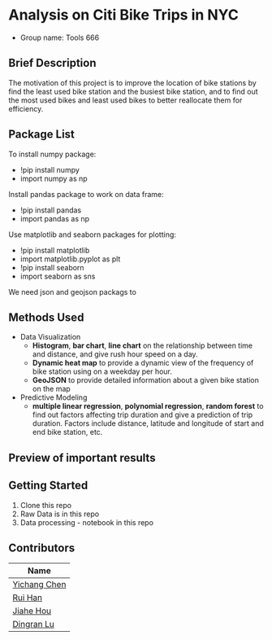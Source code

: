 # Analysis on Citi Bike Trips in NYC
- Group name: Tools 666         

Brief Description
-------------------
The motivation of this project is to improve the location of bike stations by find the least used bike station and the busiest bike station, and to find out the most used bikes and least used bikes to better reallocate them for efficiency. 


Package List
-----------------------
To install numpy package:
- !pip install numpy
- import numpy as np

Install pandas package to work on data frame:
- !pip install pandas
- import pandas as np

Use matplotlib and seaborn packages for plotting:
- !pip install matplotlib
- import matplotlib.pyplot as plt
- !pip install seaborn
- import seaborn as sns

We need json and geojson packags to 

Methods Used
------------
- Data Visualization 
  - **Histogram**, **bar chart**, **line chart** on the relationship between time and distance, and give rush hour speed on a day.
  - **Dynamic heat map** to provide a dynamic view of the frequency of bike station using on a weekday per hour. 
  - **GeoJSON** to provide detailed information about a given bike station on the map
- Predictive Modeling
  - **multiple linear regression**, **polynomial regression**, **random forest** to find out factors affecting trip duration and give a prediction of trip duration. Factors include distance, latitude and longitude of start and end bike station, etc. 


Preview of important results 
------------------


Getting Started
------------------
1. Clone this repo
2. Raw Data is in this repo
3. Data processing - notebook in this repo


Contributors
------------------
|Name     |  
|---------|
|[Yichang Chen](https://github.com/[yichangchen1030])| 
|[Rui Han](https://github.com/[harry0107100]) | 
|[Jiahe Hou](https://github.com/[jiahehousherry]) | 
|[Dingran Lu](https://github.com/[LDRRRR]) | 
